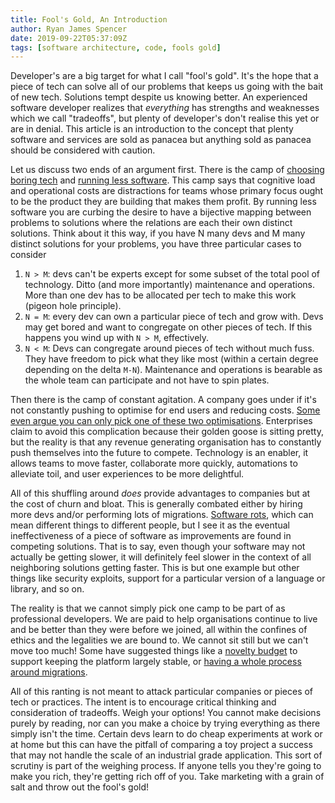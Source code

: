 ```yaml
---
title: Fool's Gold, An Introduction
author: Ryan James Spencer
date: 2019-09-22T05:37:09Z
tags: [software architecture, code, fools gold]
---
```


Developer's are a big target for what I call "fool's gold". It's the hope that a
piece of tech can solve all of our problems that keeps us going with the bait of
new tech. Solutions tempt despite us knowing better. An experienced software
developer realizes that _everything_ has strengths and weaknesses which we call
"tradeoffs", but plenty of developer's don't realise this yet or are in denial.
This article is an introduction to the concept that plenty software and services
are sold as panacea but anything sold as panacea should be considered with
caution.

Let us discuss two ends of an argument first. There is the camp of [choosing
boring tech](http://boringtechnology.club/) and [running less
software](https://www.intercom.com/blog/run-less-software/). This camp says that
cognitive load and operational costs are distractions for teams whose primary
focus ought to be the product they are building that makes them profit. By
running less software you are curbing the desire to have a bijective mapping
between problems to solutions where the relations are each their own distinct
solutions. Think about it this way, if you have N many devs and M many distinct
solutions for your problems, you have three particular cases to consider

1. `N > M`: devs can't be experts except for some subset of the total pool of
   technology. Ditto (and more importantly) maintenance and operations. More
   than one dev has to be allocated per tech to make this work (pigeon hole
   principle).
2. `N = M`: every dev can own a particular piece of tech and grow with. Devs may
   get bored and want to congregate on other pieces of tech. If this happens you
   wind up with `N > M`, effectively.
3. `N < M`: Devs can congregate around pieces of tech without much fuss. They
   have freedom to pick what they like most (within a certain degree depending
   on the delta `M-N`). Maintenance and operations is bearable as the whole team
   can participate and not have to spin plates.

Then there is the camp of constant agitation. A company goes under if it's not
constantly pushing to optimise for end users and reducing costs. [Some even
argue you can only pick one of these two optimisations](
https://www.goodreads.com/book/show/28592994-simplify). Enterprises claim to
avoid this complication because their golden goose is sitting pretty, but the
reality is that any revenue generating organisation has to constantly push
themselves into the future to compete. Technology is an enabler, it allows teams
to move faster, collaborate more quickly, automations to alleviate toil, and
user experiences to be more delightful.

All of this shuffling around _does_ provide advantages to companies but at the
cost of churn and bloat. This is generally combated either by hiring more devs
and/or performing lots of migrations. [Software
rots](https://en.wikipedia.org/wiki/Software_rot), which can mean different
things to different people, but I see it as the eventual ineffectiveness of a
piece of software as improvements are found in competing solutions. That is to
say, even though your software may not actually be getting slower, it will
definitely feel slower in the context of all neighboring solutions getting
faster. This is but one example but other things like security exploits, support
for a particular version of a language or library, and so on.

The reality is that we cannot simply pick one camp to be part of as professional
developers. We are paid to help organisations continue to live and be better
than they were before we joined, all within the confines of ethics and the
legalities we are bound to. We cannot sit still but we can't move too much! Some
have suggested things like a [novelty
budget](https://www.shimweasel.com/2018/08/25/novelty-budgets) to support
keeping the platform largely stable, or [having a whole process around
migrations](https://lethain.com/migrations/).

All of this ranting is not meant to attack particular companies or pieces of
tech or practices. The intent is to encourage critical thinking and
consideration of tradeoffs. Weigh your options! You cannot make decisions purely
by reading, nor can you make a choice by trying everything as there simply isn't
the time. Certain devs learn to do cheap experiments at work or at home but this
can have the pitfall of comparing a toy project a success that may not handle
the scale of an industrial grade application. This sort of scrutiny is part of
the weighing process. If anyone tells you they're going to make you rich,
they're getting rich off of you. Take marketing with a grain of salt and throw
out the fool's gold!
